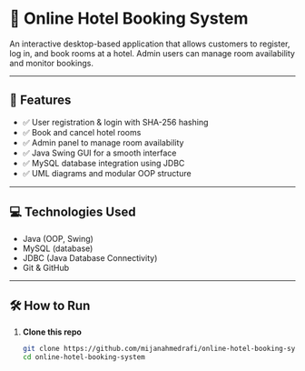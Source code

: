 # 🏨 Online Hotel Booking System

An interactive desktop-based application that allows customers to register, log in, and book rooms at a hotel. Admin users can manage room availability and monitor bookings.

---

## 📌 Features

- ✅ User registration & login with SHA-256 hashing
- ✅ Book and cancel hotel rooms
- ✅ Admin panel to manage room availability
- ✅ Java Swing GUI for a smooth interface
- ✅ MySQL database integration using JDBC
- ✅ UML diagrams and modular OOP structure

---

## 💻 Technologies Used

- Java (OOP, Swing)
- MySQL (database)
- JDBC (Java Database Connectivity)
- Git & GitHub

---

## 🛠️ How to Run

1. **Clone this repo**
   ```bash
   git clone https://github.com/mijanahmedrafi/online-hotel-booking-system.git
   cd online-hotel-booking-system
